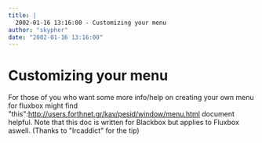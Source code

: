 ```yaml
---
title: |
  2002-01-16 13:16:00 - Customizing your menu
author: "skypher"
date: "2002-01-16 13:16:00"
---
```


# Customizing your menu

For those of you who want some more info/help on creating your own menu
for fluxbox might find "this":http://users.forthnet.gr/kav/pesid/window/menu.html
document helpful. Note that this doc is written for Blackbox but applies
to Fluxbox aswell. (Thanks to "Ircaddict" for the tip)



